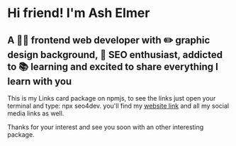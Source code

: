 # Hi friend! I'm Ash Elmer

## A 👨‍💻 frontend web developer with ✏️ graphic design background, 🚀  SEO enthusiast, addicted to 📚 learning and excited to share everything I learn with you

This is my Links card package on npmjs, to see the links just open your terminal and type: npx seo4dev.
you'll find my [website link](hhhtps://seo4dev.com) and all my social media links as well.

Thanks for your interest and see you soon with an other interesting package.
